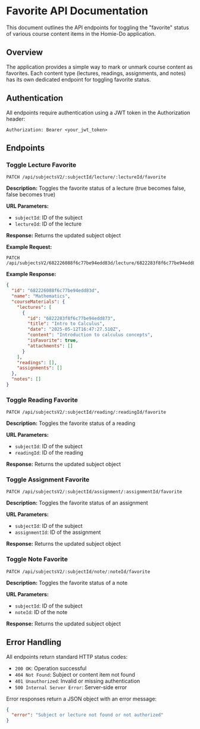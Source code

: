 # Favorite API Documentation

This document outlines the API endpoints for toggling the "favorite" status of various course content items in the Homie-Do application.

## Overview

The application provides a simple way to mark or unmark course content as favorites. Each content type (lectures, readings, assignments, and notes) has its own dedicated endpoint for toggling favorite status.

## Authentication

All endpoints require authentication using a JWT token in the Authorization header:

```
Authorization: Bearer <your_jwt_token>
```

## Endpoints

### Toggle Lecture Favorite

```
PATCH /api/subjectsV2/:subjectId/lecture/:lectureId/favorite
```

**Description:** Toggles the favorite status of a lecture (true becomes false, false becomes true)

**URL Parameters:**
- `subjectId`: ID of the subject
- `lectureId`: ID of the lecture

**Response:** Returns the updated subject object

**Example Request:**
```
PATCH /api/subjectsV2/682226088f6c77be94edd83d/lecture/6822283f8f6c77be94edd873/favorite
```

**Example Response:**
```json
{
  "id": "682226088f6c77be94edd83d",
  "name": "Mathematics",
  "courseMaterials": {
    "lectures": [
      {
        "id": "6822283f8f6c77be94edd873",
        "title": "Intro to Calculus",
        "date": "2025-05-12T16:47:27.510Z",
        "content": "Introduction to calculus concepts",
        "isFavorite": true,
        "attachments": []
      }
    ],
    "readings": [],
    "assignments": []
  },
  "notes": []
}
```

### Toggle Reading Favorite

```
PATCH /api/subjectsV2/:subjectId/reading/:readingId/favorite
```

**Description:** Toggles the favorite status of a reading 

**URL Parameters:**
- `subjectId`: ID of the subject
- `readingId`: ID of the reading

**Response:** Returns the updated subject object

### Toggle Assignment Favorite

```
PATCH /api/subjectsV2/:subjectId/assignment/:assignmentId/favorite
```

**Description:** Toggles the favorite status of an assignment

**URL Parameters:**
- `subjectId`: ID of the subject
- `assignmentId`: ID of the assignment

**Response:** Returns the updated subject object

### Toggle Note Favorite

```
PATCH /api/subjectsV2/:subjectId/note/:noteId/favorite
```

**Description:** Toggles the favorite status of a note

**URL Parameters:**
- `subjectId`: ID of the subject
- `noteId`: ID of the note

**Response:** Returns the updated subject object

## Error Handling

All endpoints return standard HTTP status codes:
- `200 OK`: Operation successful
- `404 Not Found`: Subject or content item not found
- `401 Unauthorized`: Invalid or missing authentication
- `500 Internal Server Error`: Server-side error

Error responses return a JSON object with an error message:

```json
{
  "error": "Subject or lecture not found or not authorized"
}
``` 